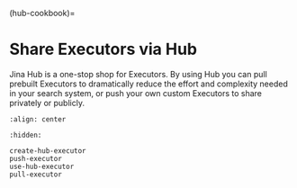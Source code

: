 (hub-cookbook)=
# Share Executors via Hub
Jina Hub is a one-stop shop for Executors. By using Hub you can pull prebuilt Executors to dramatically reduce the 
effort and complexity needed in your search system, or push your own custom Executors to share privately or publicly.

```{figure} ../../../.github/hub-workflow.png
:align: center
```


```{toctree}
:hidden:

create-hub-executor
push-executor
use-hub-executor
pull-executor
```
